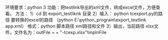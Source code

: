 ﻿环境要求：python 3
功能：把testlink导出的xml文件，转成excel文件，方便查看。
方法：
1）cd 到 export_testliknk 目录
2）输入： python tcexport.py的路径 要转换的excel的路径 （python E:\python_program\export_testlink app.xml）
格式：python 脚本路径 xml路径和文件
3）输出，当前路径 xlsx文件。文件名为：outFile =  + "-tcexp.xlsx"tmpInFile